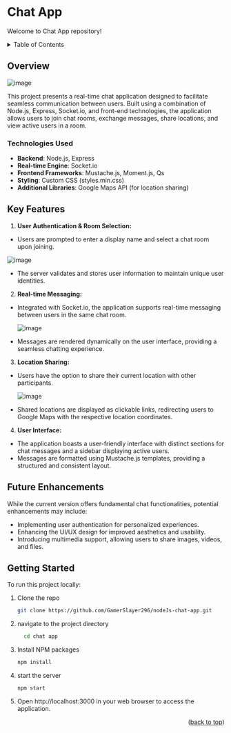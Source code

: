 # Chat App

Welcome to Chat App repository!

<!-- TABLE OF CONTENTS -->
<details>
  <summary>Table of Contents</summary>
  <ol>
    <li>
      <a href="#overview">Overview</a>
    </li>
    <li>
      <a href="#key-features">Key Features</a>
    </li>
    <li><a href="#future-enhancements">Future Enhancements</a></li>
    <li><a href="#getting-started">Getting Started</a></li>
  </ol>
</details>


## Overview

![image](https://github.com/GamerSlayer296/nodeJs-chat-app/assets/117532468/624d192f-61b1-4792-9e3f-6299a7dddaf9)


This project presents a real-time chat application designed to facilitate seamless communication between users. Built using a combination of Node.js, Express, Socket.io, and front-end technologies, the application allows users to join chat rooms, exchange messages, share locations, and view active users in a room.

### Technologies Used
* __Backend__: Node.js, Express
* __Real-time Engine__: Socket.io
* __Frontend Frameworks__: Mustache.js, Moment.js, Qs
* __Styling__: Custom CSS (styles.min.css)
* __Additional Libraries__: Google Maps API (for location sharing)

## Key Features

1. **User Authentication & Room Selection:**

* Users are prompted to enter a display name and select a chat room upon joining.
  
 ![image](https://github.com/GamerSlayer296/nodeJs-chat-app/assets/117532468/562ddc48-9208-488e-8079-58a10c38e4a7)


* The server validates and stores user information to maintain unique user identities.
  
2. **Real-time Messaging:**

* Integrated with Socket.io, the application supports real-time messaging between users in the same chat room.
  
  ![image](https://github.com/GamerSlayer296/nodeJs-chat-app/assets/117532468/7fd44131-2b9a-4470-b9bb-d2c60aeabaca)

* Messages are rendered dynamically on the user interface, providing a seamless chatting experience.

3. **Location Sharing:**

* Users have the option to share their current location with other participants.
  
  ![image](https://github.com/GamerSlayer296/nodeJs-chat-app/assets/117532468/3f9d63b9-55f7-402e-8ffa-88d83e27408c)

* Shared locations are displayed as clickable links, redirecting users to Google Maps with the respective location coordinates.

4. **User Interface:**

* The application boasts a user-friendly interface with distinct sections for chat messages and a sidebar displaying active users.
* Messages are formatted using Mustache.js templates, providing a structured and consistent layout.



## Future Enhancements

While the current version offers fundamental chat functionalities, potential enhancements may include:

* Implementing user authentication for personalized experiences.
* Enhancing the UI/UX design for improved aesthetics and usability.
* Introducing multimedia support, allowing users to share images, videos, and files.

## Getting Started
To run this project locally:

1. Clone the repo
   ```sh
   git clone https://github.com/GamerSlayer296/nodeJs-chat-app.git
   ```
2. navigate to the project directory
   ```sh
     cd chat app
   ```
3. Install NPM packages
   ```sh
   npm install
   ```
4. start the server
   ```sh
   npm start
   ```
5. Open http://localhost:3000 in your web browser to access the application.

<p align="right">(<a href="#sooshi">back to top</a>)</p>


